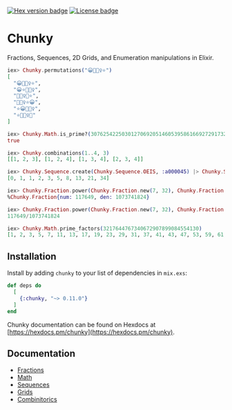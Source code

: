 [![Hex version badge](https://img.shields.io/hexpm/v/chunky.svg)](https://hex.pm/packages/chunky)
[![License badge](https://img.shields.io/hexpm/l/chunky.svg)](https://github.com/patricknevindwyer/chunky/blob/master/LICENSE)

# Chunky

Fractions, Sequences, 2D Grids, and Enumeration manipulations in Elixir.

```elixir
iex> Chunky.permutations("😀🤷🏽‍♀️⭐️")
[
  "😀🤷🏽‍♀️⭐️", 
  "😀⭐️🤷🏽‍♀️", 
  "🤷🏽‍♀️😀⭐️", 
  "🤷🏽‍♀️⭐️😀", 
  "⭐️😀🤷🏽‍♀️", 
  "⭐️🤷🏽‍♀️😀"
]

iex> Chunky.Math.is_prime?(30762542250301270692051460539586166927291732754961)
true

iex> Chunky.combinations(1..4, 3)
[[1, 2, 3], [1, 2, 4], [1, 3, 4], [2, 3, 4]]

iex> Chunky.Sequence.create(Chunky.Sequence.OEIS, :a000045) |> Chunky.Sequence.take!(10)
[0, 1, 1, 2, 3, 5, 8, 13, 21, 34]

iex> Chunky.Fraction.power(Chunky.Fraction.new(7, 32), Chunky.Fraction.new(30, 5))
%Chunky.Fraction{num: 117649, den: 1073741824}

iex> Chunky.Fraction.power(Chunky.Fraction.new(7, 32), Chunky.Fraction.new(30, 5)) |> IO.puts()
117649/1073741824

iex> Chunky.Math.prime_factors(3217644767340672907899084554130)
[1, 2, 3, 5, 7, 11, 13, 17, 19, 23, 29, 31, 37, 41, 43, 47, 53, 59, 61, 67, 71, 73, 79]

```

## Installation

Install by adding `chunky` to your list of dependencies in `mix.exs`:

```elixir
def deps do
  [
    {:chunky, "~> 0.11.0"}
  ]
end
```

Chunky documentation can be found on Hexdocs at [https://hexdocs.pm/chunky](https://hexdocs.pm/chunky).


## Documentation

 - [Fractions](/chunky/Chunky.Fraction.html#content)
 - [Math](/chunky/Chunky.Math.html#content)
 - [Sequences](/chunky/Chunky.Sequences.html#content)
 - [Grids](https://hexdocs.pm/chunky/Chunky.Grid.html#content)
 - [Combinitorics](https://hexdocs.pm/chunky/Chunky.html#content)
